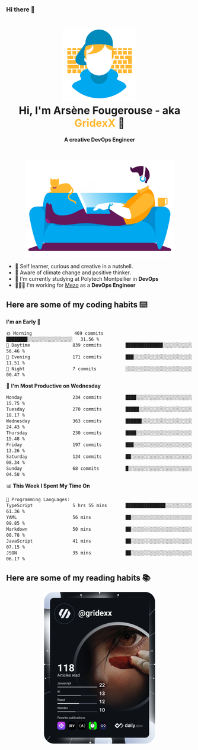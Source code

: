 ### Hi there 👋

<!--
**GridexX/gridexx** is a ✨ _special_ ✨ repository because its `README.md` (this file) appears on your GitHub profile.

Here are some ideas to get you started:

- 🔭 I’m currently working on ...
- 🌱 I’m currently learning ...
- 👯 I’m looking to collaborate on ...
- 🤔 I’m looking for help with ...
- 💬 Ask me about ...
- 📫 How to reach me: ...
- 😄 Pronouns: ...
- ⚡ Fun fact: ...
-->


<!-- Header -->
<h1 align="center">
  <img src="./images/user_profile.png" width="200">
  <br>
  Hi, I'm Arsène Fougerouse - aka <span style="color:#ffb72e">GridexX</span> 👋
</h1>


<p align="center">
  <b>A creative DevOps Engineer </b>
</p>
<br/>
<p align="center">
  <img src="./images/man_couch.png" width="400">
</p>

- 🎨 Self learner, curious and creative in a nutshell. 
- 🌱 Aware of climate change and positive thinker.
- 📕 I'm currently studying at Polytech Montpellier in **DevOps**
- 👨🏻‍💻 I'm working for [Mezo](https://meso-lr.umontpellier.fr/) as a **DevOps Engineer**


## Here are some of my coding habits ⌨️

<!-- Add a section about tech and Ops stack
  Like this one : https://github.com/Xanthus58#-tech-stack
-->
<!--START_SECTION:waka-->
**I'm an Early 🐤** 

```text
🌞 Morning                469 commits         ████████░░░░░░░░░░░░░░░░░   31.56 % 
🌆 Daytime                839 commits         ██████████████░░░░░░░░░░░   56.46 % 
🌃 Evening                171 commits         ███░░░░░░░░░░░░░░░░░░░░░░   11.51 % 
🌙 Night                  7 commits           ░░░░░░░░░░░░░░░░░░░░░░░░░   00.47 % 
```
📅 **I'm Most Productive on Wednesday** 

```text
Monday                   234 commits         ████░░░░░░░░░░░░░░░░░░░░░   15.75 % 
Tuesday                  270 commits         █████░░░░░░░░░░░░░░░░░░░░   18.17 % 
Wednesday                363 commits         ██████░░░░░░░░░░░░░░░░░░░   24.43 % 
Thursday                 230 commits         ████░░░░░░░░░░░░░░░░░░░░░   15.48 % 
Friday                   197 commits         ███░░░░░░░░░░░░░░░░░░░░░░   13.26 % 
Saturday                 124 commits         ██░░░░░░░░░░░░░░░░░░░░░░░   08.34 % 
Sunday                   68 commits          █░░░░░░░░░░░░░░░░░░░░░░░░   04.58 % 
```


📊 **This Week I Spent My Time On** 

```text
💬 Programming Languages: 
TypeScript               5 hrs 55 mins       ███████████████░░░░░░░░░░   61.36 % 
YAML                     56 mins             ██░░░░░░░░░░░░░░░░░░░░░░░   09.85 % 
Markdown                 50 mins             ██░░░░░░░░░░░░░░░░░░░░░░░   08.78 % 
JavaScript               41 mins             ██░░░░░░░░░░░░░░░░░░░░░░░   07.15 % 
JSON                     35 mins             ██░░░░░░░░░░░░░░░░░░░░░░░   06.17 % 
```


<!--END_SECTION:waka-->

## Here are some of my reading habits 📚
<div  align="center">
  <img src="./images/devcard.svg" width="300">
</div>
